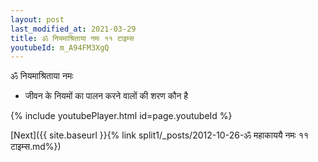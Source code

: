 ```yaml
---
layout: post
last_modified_at: 2021-03-29
title: ॐ नियमाश्रिताया नमः ११ टाइम्स
youtubeId: m_A94FM3XgQ
---
```

 
 
 ॐ नियमाश्रिताया नमः  
 
 -  जीवन के नियमों का पालन करने वालों की शरण कौन है 
 
  
 
  
 
 
 
 
 
 


{% include youtubePlayer.html id=page.youtubeId %}
 
[Next]({{ site.baseurl }}{% link  split1/_posts/2012-10-26-ॐ महाकाययै नमः ११ टाइम्स.md%})
 
